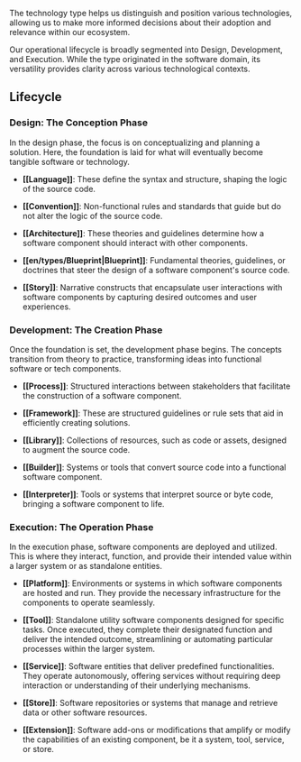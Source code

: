 The technology type helps us distinguish and position various technologies, allowing us to make more informed decisions about their adoption and relevance within our ecosystem.

Our operational lifecycle is broadly segmented into Design, Development, and Execution. While the type originated in the software domain, its versatility provides clarity across various technological contexts.

## Lifecycle

### **Design**: The Conception Phase

In the design phase, the focus is on conceptualizing and planning a solution. Here, the foundation is laid for what will eventually become tangible software or technology.

- **[[Language]]**: These define the syntax and structure, shaping the logic of the source code.
  
- **[[Convention]]**: Non-functional rules and standards that guide but do not alter the logic of the source code.

- **[[Architecture]]**: These theories and guidelines determine how a software component should interact with other components.

- **[[en/types/Blueprint|Blueprint]]**: Fundamental theories, guidelines, or doctrines that steer the design of a software component's source code.

- **[[Story]]**: Narrative constructs that encapsulate user interactions with software components by capturing desired outcomes and user experiences.

### **Development**: The Creation Phase

Once the foundation is set, the development phase begins. The concepts transition from theory to practice, transforming ideas into functional software or tech components.

- **[[Process]]**: Structured interactions between stakeholders that facilitate the construction of a software component.

- **[[Framework]]**: These are structured guidelines or rule sets that aid in efficiently creating solutions.

- **[[Library]]**: Collections of resources, such as code or assets, designed to augment the source code.

- **[[Builder]]**: Systems or tools that convert source code into a functional software component.

- **[[Interpreter]]**: Tools or systems that interpret source or byte code, bringing a software component to life.

### **Execution**: The Operation Phase

In the execution phase, software components are deployed and utilized. This is where they interact, function, and provide their intended value within a larger system or as standalone entities.

- **[[Platform]]**: Environments or systems in which software components are hosted and run. They provide the necessary infrastructure for the components to operate seamlessly.

- **[[Tool]]**: Standalone utility software components designed for specific tasks. Once executed, they complete their designated function and deliver the intended outcome, streamlining or automating particular processes within the larger system.

- **[[Service]]**: Software entities that deliver predefined functionalities. They operate autonomously, offering services without requiring deep interaction or understanding of their underlying mechanisms.

- **[[Store]]**: Software repositories or systems that manage and retrieve data or other software resources.

- **[[Extension]]**: Software add-ons or modifications that amplify or modify the capabilities of an existing component, be it a system, tool, service, or store.

